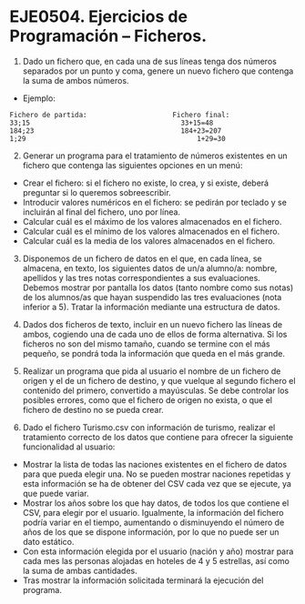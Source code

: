 # EJE0504. Ejercicios de Programación – Ficheros.
1. Dado un fichero que, en cada una de sus líneas tenga dos números separados por un punto y coma, genere un nuevo fichero que contenga la suma de ambos números.
- Ejemplo:	
```
Fichero de partida: 					Fichero final:
33;15 							          33+15=48
184;23 							          184+23=207
1;29 								          1+29=30
```

2. Generar un programa para el tratamiento de números existentes en un fichero que contenga las siguientes opciones en un menú:
- Crear el fichero: si el fichero no existe, lo crea, y si existe, deberá preguntar si lo queremos sobreescribir.
- Introducir valores numéricos en el fichero: se pedirán por teclado y se incluirán al final del fichero, uno por línea.
- Calcular cuál es el máximo de los valores almacenados en el fichero.
- Calcular cuál es el mínimo de los valores almacenados en el fichero.
- Calcular cuál es la media de los valores almacenados en el fichero.

3. Disponemos de un fichero de datos en el que, en cada línea, se almacena, en texto, los siguientes datos de un/a alumno/a: nombre, apellidos y las tres notas correspondientes a sus evaluaciones. Debemos mostrar por pantalla los datos (tanto nombre como sus notas) de los alumnos/as que hayan suspendido las tres evaluaciones (nota inferior a 5). Tratar la información mediante una estructura de datos.

4. Dados dos ficheros de texto, incluir en un nuevo fichero las líneas de ambos, cogiendo una de cada uno de ellos de forma alternativa. Si los ficheros no son del mismo tamaño, cuando se termine con el más pequeño, se pondrá toda la información que queda en el más grande.

5. Realizar un programa que pida al usuario el nombre de un fichero de origen y el de un fichero de destino, y que vuelque al segundo fichero el contenido del primero, convertido a mayúsculas. Se debe controlar los posibles errores, como que el fichero de origen no exista, o que el fichero de destino no se pueda crear.

6. Dado el fichero Turismo.csv con información de turismo, realizar el tratamiento correcto de los datos que contiene para ofrecer la siguiente funcionalidad al usuario:
- Mostrar la lista de todas las naciones existentes en el fichero de datos para que pueda elegir una. No se pueden mostrar naciones repetidas y esta información se ha de obtener del CSV cada vez que se ejecute, ya que  puede variar.
- Mostrar los años sobre los que hay datos, de todos los que contiene el CSV, para elegir por el usuario. Igualmente, la información del fichero podría variar en el tiempo, aumentando o disminuyendo el número de años de los que se dispone información, por lo que no puede ser un dato estático.
- Con esta información elegida por el usuario (nación y año) mostrar para cada mes las personas alojadas en hoteles de 4 y 5 estrellas, así como la suma de ambas cantidades.
- Tras mostrar la información solicitada terminará la ejecución del programa.

